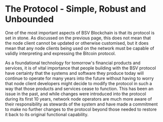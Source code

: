 # The Protocol - Simple, Robust and Unbounded

One of the most important aspects of BSV Blockchain is that its protocol is set in stone. As discussed on the previous page, this does not mean that the node client cannot be updated or otherwise customised, but it does mean that any node clients being used on the network must be capable of validly interpreting and expressing the Bitcoin protocol.

As a foundational technology for tomorrow's financial products and services, it is of vital importance that people building with the BSV protocol have certainty that the systems and software they produce today will continue to operate for many years into the future without having to worry that node client developers might decide to modify the protocol in such a way that those products and services cease to function. This has been an issue in the past, and while changes were introduced into the protocol during its first 10 years, network node operators are much more aware of their responsibility as stewards of the system and have made a commitment to make no further changes to the protocol beyond those needed to restore it back to its original functional capability.
